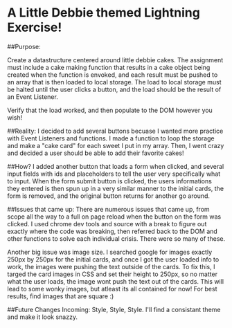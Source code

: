 # A Little Debbie themed Lightning Exercise!

##Purpose:

Create a datastructure centered around little debbie cakes. The assignment must include a cake making function that results in a cake object being created when the function is envoked, and each result must be pushed to an array that is then loaded to local storage. The load to local storage must be halted until the user clicks a button, and the load should be the result of an Event Listener.

Verify that the load worked, and then populate to the DOM however you wish!

##Reality:
I decided to add several buttons becuase I wanted more practice with Event Listeners and functions. I made a function to loop the storage and make a "cake card" for each sweet I put in my array. Then, I went crazy and decided a user should be able to add their favorite cakes!

##How?
I added another button that loads a form when clicked, and several input fields with ids and placeholders to tell the user very specifically what to input. When the form submit button is clicked, the users informations they entered is then spun up in a very similar manner to the initial cards, the form is removed, and the original button returns for another go around. 

##Issues that came up:
There are numerous issues that came up, from scope all the way to a full on page reload when the button on the form was clicked. I used chrome dev tools and source with a break to figure out exactly where the code was breaking, then referred back to the DOM and other functions to solve each individual crisis. There were so many of these. 

Another big issue was image size. I searched google for images exactly 250px by 250px for the initial cards, and once I got the user loaded info to work, the images were pushing the text outside of the cards. To fix this, I targed the card images in CSS and set their height to 250px, so no matter what the user loads, the image wont push the text out of the cards. This will lead to some wonky images, but atleast its all contained for now! For best results, find images that are square :)

##Future Changes Incoming:
Style, Style, Style. I'll find a consistant theme and make it look snazzy.